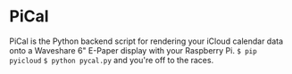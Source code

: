 # PiCal
PiCal is the Python backend script for rendering your iCloud calendar data onto a Waveshare 6" E-Paper display with your Raspberry Pi.
```$ pip pyicloud```
```$ python pycal.py```
and you're off to the races.
